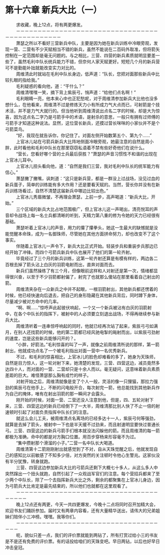 <h1>第十六章 新兵大比（一）</h1>
<div id="content">&nbsp&nbsp&nbsp&nbsp&nbsp&nbsp&nbsp&nbsp
 求收藏，晚上12点，将有两更爆发。
 <br/>&nbsp&nbsp&nbsp&nbsp&nbsp&nbsp&nbsp&nbsp
 －－－－－－－－－－－－－－－－－－－－－－－－－－－－－－－－－－－－－－－－－－－－－－
 <br/>&nbsp&nbsp&nbsp&nbsp&nbsp&nbsp&nbsp&nbsp
 萧瑟之所以不看好三营新兵中队，主要是因为她在新兵训练中冷眼旁观，发现一营、二营有不少天赋相当不错的新兵，虽然不能说在二百码外取准，但将箭矢控制在一定范围却是毫无问题的。与之相比，三营、四营的新兵素质就明显要差一些了，虽然毛利中队长统兵能力不错，但奈何人家天赋更好。短短几个月的新兵营可不是勤能补拙就能改变实力对比的。
 <br/>&nbsp&nbsp&nbsp&nbsp&nbsp&nbsp&nbsp&nbsp
 周维清此时就站在毛利中队长身边，低声道：“队长，您把对面那些新兵中比较扎眼的指给我。”
 <br/>&nbsp&nbsp&nbsp&nbsp&nbsp&nbsp&nbsp&nbsp
 毛利疑惑的看向他，道：“干什么？”
 <br/>&nbsp&nbsp&nbsp&nbsp&nbsp&nbsp&nbsp&nbsp
 周维清嘿嘿一笑，摘下背上紫辰弓，悄声道：“给他们点名啊！”
 <br/>&nbsp&nbsp&nbsp&nbsp&nbsp&nbsp&nbsp&nbsp
 毛利眼睛一亮，他本来心中也正犯愁呢，对于周维清参加新兵大比他也没多想什么，在他看来，周维清不过是修炼天力小有所成力气大点而已，可射箭是个技术活，并不是力气大就行的。但当他听到周维清说出点名二字的时候，却是大为惊喜，因为这点名二字乃是弓箭手中的术语，是射杀的意思，一般只有拥有过师傅的弓箭手才知道这种说法。显然，这位营长新兵，还摸过营长咪咪的小家伙并不是个弓箭菜鸟。
 <br/>&nbsp&nbsp&nbsp&nbsp&nbsp&nbsp&nbsp&nbsp
 “好，我现在就告诉你，你记住了。对面左侧开始数第五个、第九个……”
 <br/>&nbsp&nbsp&nbsp&nbsp&nbsp&nbsp&nbsp&nbsp
 上官冰儿站在弓箭兵新兵大比阵地侧面冷眼旁观，她最注意的自然是周小胖，此时看他和毛利中队长在那里窃窃私语着不禁有些好奇他们在说什么。
 <br/>&nbsp&nbsp&nbsp&nbsp&nbsp&nbsp&nbsp&nbsp
 “营长，您看好哪个营的士兵最后获胜？”萧瑟的声音习惯性不和谐的出现在上官冰儿耳中。
 <br/>&nbsp&nbsp&nbsp&nbsp&nbsp&nbsp&nbsp&nbsp
 上官冰儿扭头看向他，道：“自然是我们三营，我对毛利中队长的统军能力有信心。”
 <br/>&nbsp&nbsp&nbsp&nbsp&nbsp&nbsp&nbsp&nbsp
 萧瑟撇了撇嘴，讽刺道：“这只是新兵营，都是一群没上过战场，没见过血的新兵蛋子，简单的训练能有多大作用？还是要看天赋的。当然，营长你并没有在新兵训练场看过，自然不清楚这届新兵中哪边比较出色。”
 <br/>&nbsp&nbsp&nbsp&nbsp&nbsp&nbsp&nbsp&nbsp
 上官冰儿秀眉微皱，不再理会萧瑟，上前一步，高声喝道：“新兵大比，开始。”
 <br/>&nbsp&nbsp&nbsp&nbsp&nbsp&nbsp&nbsp&nbsp
 三个区域的新兵大比占地范围极广，但上官冰儿这一声喝出，清亮悦耳的声音却令战场上每一名士兵都清晰的听到，天精力第八重的修为令她的天力已经很有基础。
 <br/>&nbsp&nbsp&nbsp&nbsp&nbsp&nbsp&nbsp&nbsp
 萧瑟听着上官冰儿的声音，用力的攥了攥拳头，她这一生最大的缺憾就是没能觉醒本命珠，成为一名御珠师，尽管她在其他方面拼命努力，却也改变不了这个事实。
 <br/>&nbsp&nbsp&nbsp&nbsp&nbsp&nbsp&nbsp&nbsp
 伴随着上官冰儿一声令下，新兵大比正式开始。轻装步兵和重装步兵那边已经开始了冲锋。而四个弓箭兵新兵中队也展开了他们的第一轮齐射。
 <br/>&nbsp&nbsp&nbsp&nbsp&nbsp&nbsp&nbsp&nbsp
 毕竟经过了三个月的新兵训练，这第一轮齐射还算是有模有样的，两边各二百根去掉了箭头沾上白灰的羽箭电射而出，直奔对面而去。
 <br/>&nbsp&nbsp&nbsp&nbsp&nbsp&nbsp&nbsp&nbsp
 新兵们虽然操练了有三个月，但像眼前这样和人对射还是第一次，情绪都显得很兴奋，以至于不少羽箭都射偏了，射完了也就那么傻站在那里看着自己射出的箭。
 <br/>&nbsp&nbsp&nbsp&nbsp&nbsp&nbsp&nbsp&nbsp
 周维清夹杂在一众新兵之中并不起眼，一根羽箭射出，其他新兵都还愣着的时候，他已经快速向后退去，把自己的身形隐藏在其他新兵背后，同时蹲下身体，尽量减少被对方命中的几率。
 <br/>&nbsp&nbsp&nbsp&nbsp&nbsp&nbsp&nbsp&nbsp
 “啊、啊……”惊呼声此起彼伏响起，一个又一个新兵被沾有白灰的羽箭射中，在各个中队长的指挥下，被射中的人必须要立刻退出战场，不得再继续参与新兵大比。
 <br/>&nbsp&nbsp&nbsp&nbsp&nbsp&nbsp&nbsp&nbsp
 周维清听着一连串惊呼响起的同时，他就已经再次站了起来，紫辰弓弓如满月，在别人还找箭的时候，他的第二箭都已经风驰电掣的飚射而出，以紫辰弓劲射的速度，岂是这些新兵能够闪开的？。
 <br/>&nbsp&nbsp&nbsp&nbsp&nbsp&nbsp&nbsp&nbsp
 “小胖，好箭法。”毛利惊喜的叫了一声，就像之前周维清所说的那样，第一箭射出，他就成功点名了一个被毛利指出对面一营中一名优秀新兵。
 <br/>&nbsp&nbsp&nbsp&nbsp&nbsp&nbsp&nbsp&nbsp
 不过，和毛利的惊喜相比，上官冰儿的脸色却难看的多了，她身为天珠师，自然是目力惊人，这一轮对射下来，她清楚的发现，三营、四营这边，减员竟然多达四十人，而对面的一营、二营却只是十余人而以。毫无疑问，这意味着新兵素质差距的巨大。难怪萧瑟那么胸有成竹的样子。
 <br/>&nbsp&nbsp&nbsp&nbsp&nbsp&nbsp&nbsp&nbsp
 对射开始之后，周维清就像是变了个人一般，灵活的像一只狸猫，那拉力强劲的紫辰弓在他手上，不断的闪电般开合，每次射完一箭，他总能找到其他新兵作为自己的掩体，唯有在射出羽箭的那一瞬间才会露头。
 <br/>&nbsp&nbsp&nbsp&nbsp&nbsp&nbsp&nbsp&nbsp
 刚开始的时候，对面一营、二营还没人注意到他，但是，四、五轮对射下来，三营、四营这边的新兵已经倒下了一大半，周维清那比别人快了不止一倍的射速顿时引起了对面负责指挥中队长们的注意。
 <br/>&nbsp&nbsp&nbsp&nbsp&nbsp&nbsp&nbsp&nbsp
 就这么会儿工夫，被周维清点名离场的已经多达十一人，紫辰弓何等强劲，就算是去掉了箭头，被射中一下也是半天缓不过劲来，而且射速明显要快过普通长弓。三营、四营这边的新兵弓箭手们根本就没法闪躲他的箭。而且周维清的每一箭都极为准确，命中的都是对方胸口位置。用百步穿杨来形容毫不为过。
 <br/>&nbsp&nbsp&nbsp&nbsp&nbsp&nbsp&nbsp&nbsp
 “集中攒射那个滑溜的小子。”二营一名中队长大喝道。
 <br/>&nbsp&nbsp&nbsp&nbsp&nbsp&nbsp&nbsp&nbsp
 周维清第十二箭刚刚射出就感觉到了不对，自从天珠觉醒之后，他就发现自己的感知比以前敏感了不知多少倍，对方突然的关注顿时令他心生警兆。这家伙没有半分犹豫，转身就跑。
 <br/>&nbsp&nbsp&nbsp&nbsp&nbsp&nbsp&nbsp&nbsp
 三营、四营这边参加新兵大比的弓箭兵还剩下大概七十多人，从这么多人中突然蹿出一个扭头就跑，自然引起了一众观战军官们的注意。每个营招兵都来了至少两个中队长，除了一个去指挥新兵大比之外，剩余的都聚集在上官冰儿身边，因为弓箭兵大比肯定是最先结束的，所以他们也就都在这里观看了。
 <br/>&nbsp&nbsp&nbsp&nbsp&nbsp&nbsp&nbsp&nbsp
 －－－－－－－－－－－－－－－－－－－－－－－－－－－－－－－－－－－－－－
 <br/>&nbsp&nbsp&nbsp&nbsp&nbsp&nbsp&nbsp&nbsp
 晚上12点还有两更，今天一共四更爆发，今晚十二点将同时召开加精大会，欢迎书友们踊跃参加。届时又有两章内容看，还有大量精华送出，请伟大的兄弟姐妹们陪伴小三冲榜。嘿嘿。我等你们。
 <br/>&nbsp&nbsp&nbsp&nbsp&nbsp&nbsp&nbsp&nbsp
 －－－－－－－－－－－－－－－－－－－－－－－－－－－－－－－－－－－－
 <br/>&nbsp&nbsp&nbsp&nbsp&nbsp&nbsp&nbsp&nbsp
 呃，貌似只差一点，我们的评价票就能到两钻了，所有打赏过给小三的书友是不是还有免费的评价票。有的话投给咱们的天珠变吧。早日两钻，以后也好早日冲击皇冠。
 <br/>&nbsp&nbsp&nbsp&nbsp&nbsp&nbsp&nbsp&nbsp
</div>
